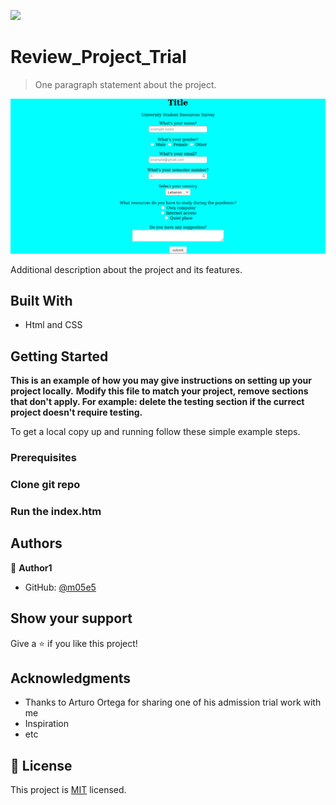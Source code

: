 
![](https://img.shields.io/badge/Microverse-blueviolet)

# Review_Project_Trial

> One paragraph statement about the project.

![screenshot](./admission.png)

Additional description about the project and its features.

## Built With

- Html and CSS

## Getting Started

**This is an example of how you may give instructions on setting up your project locally.**
**Modify this file to match your project, remove sections that don't apply. For example: delete the testing section if the currect project doesn't require testing.**


To get a local copy up and running follow these simple example steps.

### Prerequisites

### Clone git repo

### Run the index.htm


## Authors

👤 **Author1**

- GitHub: [@m05e5](https://github.com/m05e5)



## Show your support

Give a ⭐️ if you like this project!

## Acknowledgments

- Thanks to Arturo Ortega for sharing one of his admission trial work with me
- Inspiration
- etc

## 📝 License

This project is [MIT](./MIT.md) licensed.

